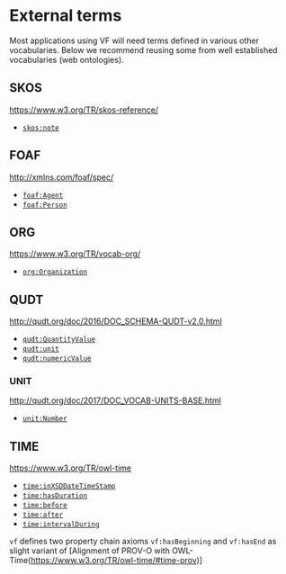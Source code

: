 # External terms

Most applications using VF will need terms defined in various other vocabularies. Below we recommend reusing some from well established vocabularies (web ontologies).

## SKOS

https://www.w3.org/TR/skos-reference/

* [`skos:note`](https://www.w3.org/TR/skos-reference/#note)

## FOAF

http://xmlns.com/foaf/spec/

* [`foaf:Agent`](http://xmlns.com/foaf/spec/#term_Agent)
* [`foaf:Person`](http://xmlns.com/foaf/spec/#term_Person)

## ORG

https://www.w3.org/TR/vocab-org/

* [`org:Organization`](https://www.w3.org/TR/vocab-org/#org:Organization)

## QUDT

http://qudt.org/doc/2016/DOC_SCHEMA-QUDT-v2.0.html

* [`qudt:QuantityValue`](http://qudt.org/doc/2016/DOC_SCHEMA-QUDT-v2.0.html#Classes)
* [`qudt:unit`](http://qudt.org/doc/2016/DOC_SCHEMA-QUDT-v2.0.html#Properties)
* [`qudt:numericValue`](http://qudt.org/doc/2016/DOC_SCHEMA-QUDT-v2.0.html#Properties)

### UNIT

http://qudt.org/doc/2017/DOC_VOCAB-UNITS-BASE.html

* [`unit:Number`](http://qudt.org/doc/2017/DOC_VOCAB-UNITS-BASE.html#Instances)

## TIME

https://www.w3.org/TR/owl-time

* [`time:inXSDDateTimeStamp`](https://www.w3.org/TR/owl-time/#time:inXSDDateTimeStamp)
* [`time:hasDuration`](https://www.w3.org/TR/owl-time/#time:hasDuration)
* [`time:before`](https://www.w3.org/TR/owl-time/#time:before)
* [`time:after`](https://www.w3.org/TR/owl-time/#time:after)
* [`time:intervalDuring`](https://www.w3.org/TR/owl-time/#time:intervalDuring)

`vf` defines two property chain axioms `vf:hasBeginning` and `vf:hasEnd` as slight variant
of [Alignment of PROV-O with OWL-Time(https://www.w3.org/TR/owl-time/#time-prov)]

